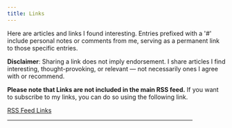 ```yaml
---
title: Links
---
```

Here are articles and links I found interesting. Entries prefixed with a '#' include personal notes or comments from me, serving as a permanent link to those specific entries.

**Disclaimer**: Sharing a link does not imply endorsement. I share articles I find interesting, thought-provoking, or relevant — not necessarily ones I agree with or recommend.

**Please note that Links are not included in the main RSS feed.** If you want to subscribe to my links, you can do so using the following link.

<a href="/links/index.xml">RSS Feed Links</a>
<br /><hr style="width:85%;"/><br />
